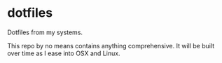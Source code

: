 # dotfiles
Dotfiles from my systems.

This repo by no means contains anything comprehensive. It will be built over time as I ease into OSX and Linux. 
